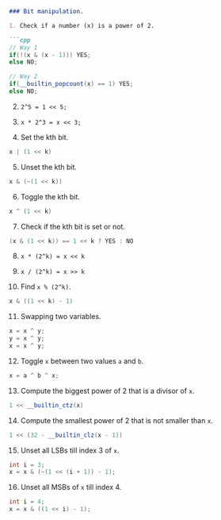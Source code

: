 ```markdown
### Bit manipulation.

1. Check if a number (x) is a power of 2.

```cpp
// Way 1
if(!(x & (x - 1))) YES;
else NO;

// Way 2
if(__builtin_popcount(x) == 1) YES;
else NO;
```

2. `2^5 = 1 << 5;`

3. `x * 2^3 = x << 3;`

4. Set the kth bit.

```cpp
x | (1 << k)
```

5. Unset the kth bit.

```cpp
x & (~(1 << k))
```

6. Toggle the kth bit.

```cpp
x ^ (1 << k)
```

7. Check if the kth bit is set or not.

```cpp
(x & (1 << k)) == 1 << k ? YES : NO
```

8. `x * (2^k) = x << k`

9. `x / (2^k) = x >> k`

10. Find `x % (2^k)`.

```cpp
x & ((1 << k) - 1)
```

11. Swapping two variables.

```cpp
x = x ^ y;
y = x ^ y;
x = x ^ y;
```

12. Toggle `x` between two values `a` and `b`.

```cpp
x = a ^ b ^ x;
```

13. Compute the biggest power of 2 that is a divisor of `x`.

```cpp
1 << __builtin_ctz(x)
```

14. Compute the smallest power of 2 that is not smaller than `x`.

```cpp
1 << (32 - __builtin_clz(x - 1))
```

15. Unset all LSBs till index 3 of `x`.

```cpp
int i = 3;
x = x & (~(1 << (i + 1)) - 1);
```

16. Unset all MSBs of `x` till index 4.

```cpp
int i = 4;
x = x & ((1 << i) - 1);
```
```
